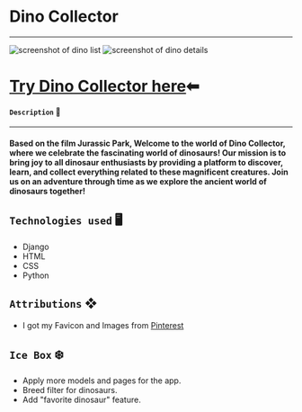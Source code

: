 # Dino Collector
***

![screenshot of dino list](public/assets/img/dino-list.png)
![screenshot of dino details](public/assets/img/dino-details.png)

# [Try Dino Collector here](https://dinocollector.fly.dev)⬅

#### `Description` 📝
***
#### Based on the film Jurassic Park, Welcome to the world of Dino Collector, where we celebrate the fascinating world of dinosaurs! Our mission is to bring joy to all dinosaur enthusiasts by providing a platform to discover, learn, and collect everything related to these magnificent creatures. Join us on an adventure through time as we explore the ancient world of dinosaurs together!

## `Technologies used` 🖥
- Django
- HTML
- CSS
- Python

## `Attributions` ❖
- I got my Favicon and Images from [Pinterest](https://www.pinterest.com/)

## `Ice Box` ❄️
- Apply more models and pages for the app.
- Breed filter for dinosaurs.
- Add "favorite dinosaur" feature.